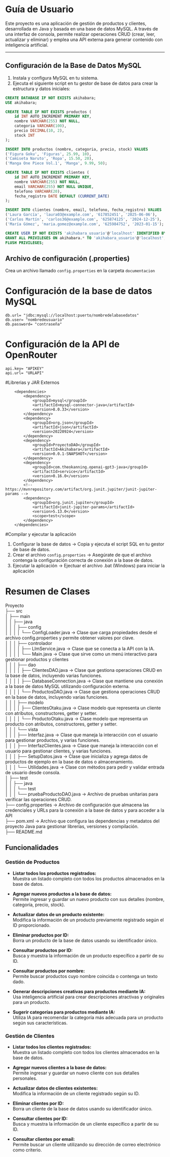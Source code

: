 # Guía de Usuario

Este proyecto es una aplicación de gestión de productos y clientes, desarrollada en Java y basada en una base de datos MySQL. A través de una interfaz de consola, permite realizar operaciones CRUD (crear, leer, actualizar y eliminar) y emplea una API externa para generar contenido con inteligencia artificial.

---

## Configuración de la Base de Datos MySQL

1. Instala y configura MySQL en tu sistema.
2. Ejecuta el siguiente script en tu gestor de base de datos para crear la estructura y datos iniciales:

```sql
CREATE DATABASE IF NOT EXISTS akihabara;
USE akihabara;

CREATE TABLE IF NOT EXISTS productos (
    id INT AUTO_INCREMENT PRIMARY KEY,
    nombre VARCHAR(255) NOT NULL,
    categoria VARCHAR(100),
    precio DECIMAL(10, 2),
    stock INT
);

INSERT INTO productos (nombre, categoria, precio, stock) VALUES
('Figura Goku', 'Figuras', 25.99, 10),
('Camiseta Naruto', 'Ropa', 15.50, 20),
('Manga One Piece Vol.1', 'Manga', 9.99, 50);

CREATE TABLE IF NOT EXISTS clientes (
    id INT AUTO_INCREMENT PRIMARY KEY,
    nombre VARCHAR(255) NOT NULL,
    email VARCHAR(255) NOT NULL UNIQUE,
    telefono VARCHAR(20),
    fecha_registro DATE DEFAULT (CURRENT_DATE)
);

INSERT INTO clientes (nombre, email, telefono, fecha_registro) VALUES 
('Laura García', 'laura03@example.com', '617852451', '2025-06-06'),
('Carlos Martín', 'carlos36@example.com', '625874125', '2024-12-25'),
('María Gómez', 'maria.gomez@example.com', '625984752', '2023-01-15');

CREATE USER IF NOT EXISTS 'akihabara_usuario'@'localhost' IDENTIFIED BY 'campusfp';
GRANT ALL PRIVILEGES ON akihabara.* TO 'akihabara_usuario'@'localhost';
FLUSH PRIVILEGES;

```

## Archivo de configuración (.properties)

Crea un archivo llamado `config.properties` en la carpeta `documentacion`


# Configuración de la base de datos MySQL
```properties
db.url= "jdbc:mysql://localhost:puerto/nombredelabasedatos"
db.user= "nombredeusuario"
db.password= "contraseña"
```

# Configuración de la API de OpenRouter
```properties
api.key= "APIKEY"
api.url= "URLAPI"
```
#Librerias y JAR Externos
```pom
	<dependencies>
		<dependency>
			<groupId>mysql</groupId>
			<artifactId>mysql-connector-java</artifactId>
			<version>8.0.33</version>
		</dependency>
		<dependency>
			<groupId>org.json</groupId>
			<artifactId>json</artifactId>
			<version>20220924</version>
		</dependency>
		<dependency>
			<groupId>ProyectoDAO</groupId>
			<artifactId>Akihabara</artifactId>
			<version>0.0.1-SNAPSHOT</version>
		</dependency>
		<dependency>
			<groupId>com.theokanning.openai-gpt3-java</groupId>
			<artifactId>service</artifactId>
			<version>0.16.0</version>
		</dependency>
		<!--https://mvnrepository.com/artifact/org.junit.jupiter/junit-jupiter-params -->
		<dependency>
			<groupId>org.junit.jupiter</groupId>
			<artifactId>junit-jupiter-params</artifactId>
			<version>5.13.0</version>
			<scope>test</scope>
		</dependency>
	</dependencies>
```

#Compilar y ejecutar la aplicación
1. Configurar la base de datos -> Copia y ejecuta el script SQL en tu gestor de base de datos.
2. Crear el archivo `config.properties` -> Asegúrate de que el archivo contenga la configuración correcta de conexión a la base de datos.
3. Ejecutar la aplicación -> Ejectuar el archivo .bat (Windows) para iniciar la aplicación

# Resumen de Clases

Proyecto  
├── src  
│   ├── main  
│   │   ├── java  
│   │   │   ├── config  
│   │   │   │   └── ConfigLoader.java → Clase que carga propiedades desde el archivo config.properties y permite obtener valores por clave.  
│   │   │   ├── controlador  
│   │   │   │   ├── LImService.java → Clase que se conecta a la API con la IA.  
│   │   │   │   └── Main.java → Clase que sirve como un menú interactivo para gestionar productos y clientes  
│   │   │   ├── dao  
│   │   │   │   ├── ClientesDAO.java → Clase que gestiona operaciones CRUD en la base de datos, incluyendo varias funciones.  
│   │   │   │   ├── DatabaseConnection.java → Clase que mantiene una conexión a la base de datos MySQL utilizando configuración externa.  
│   │   │   │   └── ProductosDAO.java → Clase que gestiona operaciones CRUD en la base de datos, incluyendo varias funciones.  
│   │   │   ├── modelo  
│   │   │   │   ├── ClientesOtaku.java → Clase modelo que representa un cliente con atributos, constructores, getter y setter.  
│   │   │   │   └── ProductoOtaku.java → Clase modelo que representa un producto con atributos, constructores, getter y setter.  
│   │   │   └── vista  
│   │   │       ├── Interfaz.java → Clase que maneja la interacción con el usuario para gestionar productos, y varias funciones.  
│   │   │       ├── InterfazClientes.java → Clase que maneja la interacción con el usuario para gestionar clientes, y varias funciones.  
│   │   │       ├── SetupDatos.java → Clase que inicializa y agrega datos de productos de ejemplo en la base de datos o almacenamiento.  
│   │   │       └── Utilidades.java → Clase con métodos para pedir y validar entrada de usuario desde consola.  
│   ├── test  
│   │   ├── java  
│   │   │   └── test  
│   │   │       └── pruebaProductoDAO.java → Archivo de pruebas unitarias para verificar las operaciones CRUD.  
├── config.properties → Archivo de configuración que almacena las credenciales y URLs para la conexión a la base de datos y para acceder a la API  
├── pom.xml → Archivo que configura las dependencias y metadatos del proyecto Java para gestionar librerías, versiones y compilación.  
├── README.md  




## Funcionalidades

### Gestión de Productos
- **Listar todos los productos registrados:**  
  Muestra un listado completo con todos los productos almacenados en la base de datos.

- **Agregar nuevos productos a la base de datos:**  
  Permite ingresar y guardar un nuevo producto con sus detalles (nombre, categoría, precio, stock).

- **Actualizar datos de un producto existente:**  
  Modifica la información de un producto previamente registrado según el ID proporcionado.

- **Eliminar productos por ID:**  
  Borra un producto de la base de datos usando su identificador único.

- **Consultar productos por ID:**  
  Busca y muestra la información de un producto específico a partir de su ID.

- **Consultar productos por nombre:**  
  Permite buscar productos cuyo nombre coincida o contenga un texto dado.

- **Generar descripciones creativas para productos mediante IA:**  
  Usa inteligencia artificial para crear descripciones atractivas y originales para un producto.

- **Sugerir categorías para productos mediante IA:**  
  Utiliza IA para recomendar la categoría más adecuada para un producto según sus características.

### Gestión de Clientes
- **Listar todos los clientes registrados:**  
  Muestra un listado completo con todos los clientes almacenados en la base de datos.

- **Agregar nuevos clientes a la base de datos:**  
  Permite ingresar y guardar un nuevo cliente con sus detalles personales.

- **Actualizar datos de clientes existentes:**  
  Modifica la información de un cliente registrado según su ID.

- **Eliminar clientes por ID:**  
  Borra un cliente de la base de datos usando su identificador único.

- **Consultar clientes por ID:**  
  Busca y muestra la información de un cliente específico a partir de su ID.

- **Consultar clientes por email:**  
  Permite buscar un cliente utilizando su dirección de correo electrónico como criterio.
